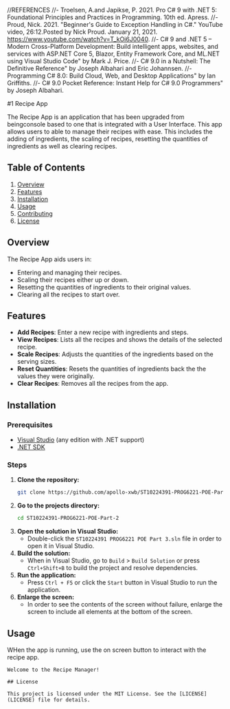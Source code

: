 //REFERENCES
//- Troelsen, A.and Japikse, P. 2021. Pro C# 9 with .NET 5: Foundational Principles and Practices in Programming. 10th ed. Apress.
//- Proud, Nick. 2021. "Beginner's Guide to Exception Handling in C#." YouTube video, 26:12.Posted by Nick Proud. January 21, 2021. https://www.youtube.com/watch?v=T_kOi6J0040.
//- C# 9 and .NET 5 – Modern Cross-Platform Development: Build intelligent apps, websites, and services with ASP.NET Core 5, Blazor, Entity Framework Core, and ML.NET using Visual Studio Code" by Mark J. Price.
//- C# 9.0 in a Nutshell: The Definitive Reference" by Joseph Albahari and Eric Johannsen.
//- Programming C# 8.0: Build Cloud, Web, and Desktop Applications" by Ian Griffiths.
//- C# 9.0 Pocket Reference: Instant Help for C# 9.0 Programmers" by Joseph Albahari.

#1 Recipe App

The Recipe App is an application that has been upgraded from beingconsole based to one that is integrated with a User Interface. This app allows users to able to manage their recipes with ease.
This includes the adding of ingredients, the scaling of recipes, resetting the quantities of ingredients as well as clearing recipes.


## Table of Contents
1. [Overview](#overview)
2. [Features](#features)
3. [Installation](#installation)
4. [Usage](#usage)
5. [Contributing](#contributing)
6. [License](#license)

## Overview

The Recipe App aids users in:

- Entering and managing their recipes.
- Scaling their recipes either up or down.
- Resetting the quantities of ingredients to their original values.
- Clearing all the recipes to start over.

## Features

- **Add Recipes**: Enter a new recipe with ingredients and steps.
- **View Recipes**: Lists all the recipes and shows the details of the selected recipe.
- **Scale Recipes**: Adjusts the quantities of the ingredients based on the serving sizes.
- **Reset Quantities**: Resets the quantities of ingredients back the the values they were originally.
- **Clear Recipes**: Removes all the recipes from the app.

## Installation

### Prerequisites

- [Visual Studio](https://visualstudio.microsoft.com/) (any edition with .NET support)
- [.NET SDK](https://dotnet.microsoft.com/download)

### Steps

1. **Clone the repository:**
    ```bash
    git clone https://github.com/apollo-xwb/ST10224391-PROG6221-POE-Part-2
    ```
2. **Go to the projects directory:**
    ```bash
    cd ST10224391-PROG6221-POE-Part-2
    ```
3. **Open the solution in Visual Studio:**
    - Double-click the `ST10224391 PROG6221 POE Part 3.sln` file in order to open it in Visual Studio.
4. **Build the solution:**
    - When in Visual Studio, go to `Build` > `Build Solution` or press `Ctrl+Shift+B` to build the project and resolve dependencies.
5. **Run the application:**
    - Press `Ctrl + F5` or click the `Start` button in Visual Studio to run the application.
6. **Enlarge the screen:**
    - In order to see the contents of the screen without failure, enlarge the screen to include all elements at the bottom of the screen.
## Usage

WHen the app is running, use the on screen button to interact with the recipe app.


```
Welcome to the Recipe Manager!

## License

This project is licensed under the MIT License. See the [LICENSE](LICENSE) file for details.


